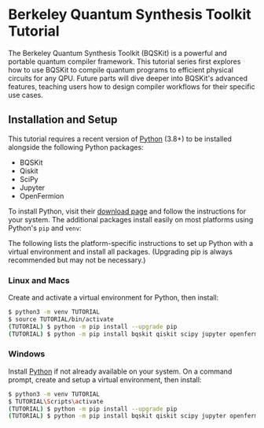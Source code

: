 # Berkeley Quantum Synthesis Toolkit Tutorial

The Berkeley Quantum Synthesis Toolkit (BQSKit) is a powerful and portable
quantum compiler framework. This tutorial series first explores how to use
BQSKit to compile quantum programs to efficient physical circuits for any
QPU. Future parts will dive deeper into BQSKit's advanced features, teaching
users how to design compiler workflows for their specific use cases.

## Installation and Setup

This tutorial requires a recent version of [Python](https://www.python.org/)
(3.8+) to be installed alongside the following Python packages:

- BQSKit
- Qiskit
- SciPy
- Jupyter
- OpenFermion

To install Python, visit their [download page](https://www.python.org/downloads/)
and follow the instructions for your system.
The additional packages install easily on most platforms using Python's `pip`
and `venv`:

The following lists the platform-specific instructions to set up Python
with a virtual environment and install all packages. (Upgrading pip is
always recommended but may not be necessary.)

### Linux and Macs

Create and activate a virtual environment for Python, then install:

```sh
$ python3 -m venv TUTORIAL
$ source TUTORIAL/bin/activate
(TUTORIAL) $ python -m pip install --upgrade pip
(TUTORIAL) $ python -m pip install bqskit qiskit scipy jupyter openfermion
```

### Windows

Install [Python](https://www.python.org/downloads/windows/) if not already
available on your system. On a command prompt, create and setup a virtual
environment, then install:

```sh
$ python3 -m venv TUTORIAL
$ TUTORIAL\Scripts\activate
(TUTORIAL) $ python -m pip install --upgrade pip
(TUTORIAL) $ python -m pip install bqskit qiskit scipy jupyter openfermion
```
